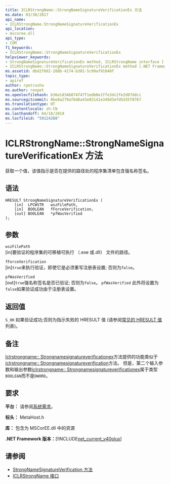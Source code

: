 ```yaml
---
title: ICLRStrongName::StrongNameSignatureVerificationEx 方法
ms.date: 03/30/2017
api_name:
- ICLRStrongName.StrongNameSignatureVerificationEx
api_location:
- mscoree.dll
api_type:
- COM
f1_keywords:
- ICLRStrongName::StrongNameSignatureVerificationEx
helpviewer_keywords:
- StrongNameSignatureVerificationEx method, ICLRStrongName interface [.NET Framework hosting]
- ICLRStrongName::StrongNameSignatureVerificationEx method [.NET Framework hosting]
ms.assetid: dbd2f662-208b-4174-b301-5c99af91040f
topic_type:
- apiref
author: rpetrusha
ms.author: ronpet
ms.openlocfilehash: b36e1d34b874f47f1edb0e1ffe3dc2fe2d87ddcc
ms.sourcegitcommit: 0be8a279af6d8a43e03141e349d3efd5d35f8767
ms.translationtype: HT
ms.contentlocale: zh-CN
ms.lasthandoff: 04/18/2019
ms.locfileid: "59124288"
---
```

# <a name="iclrstrongnamestrongnamesignatureverificationex-method"></a>ICLRStrongName::StrongNameSignatureVerificationEx 方法
获取一个值，该值指示是否在提供的路径处的程序集清单包含强名称签名。  
  
## <a name="syntax"></a>语法  
  
```  
HRESULT StrongNameSignatureVerificationEx (  
    [in]  LPCWSTR   wszFilePath,  
    [in]  BOOLEAN   fForceVerification,  
    [out] BOOLEAN   *pfWasVerified  
);  
```  
  
## <a name="parameters"></a>参数  
 `wszFilePath`  
 [in]要验证的程序集的可移植可执行 （.exe 或.dll） 文件的路径。  
  
 `fForceVerification`  
 [in]`true`来执行验证，即使它是必须重写注册表设置; 否则为`false`。  
  
 `pfWasVerified`  
 [out]`true`强名称签名是否已验证; 否则为`false`。 `pfWasVerified` 此外将设置为`false`如果验证成功由于注册表设置。  
  
## <a name="return-value"></a>返回值  
 `S_OK` 如果验证成功;否则为指示失败的 HRESULT 值 (请参阅[常见的 HRESULT 值](https://go.microsoft.com/fwlink/?LinkId=213878)列表)。  
  
## <a name="remarks"></a>备注  
 [Iclrstrongname:: Strongnamesignatureverificationex](../../../../docs/framework/unmanaged-api/hosting/iclrstrongname-strongnamesignatureverificationex-method.md)方法提供的功能类似于[iclrstrongname:: Strongnamesignatureverification](../../../../docs/framework/unmanaged-api/hosting/iclrstrongname-strongnamesignatureverification-method.md)方法。 但是，第二个输入参数和输出参数[iclrstrongname:: Strongnamesignatureverificationex](../../../../docs/framework/unmanaged-api/hosting/iclrstrongname-strongnamesignatureverificationex-method.md)属于类型`BOOLEAN`而不是`DWORD`。  
  
## <a name="requirements"></a>要求  
 **平台：** 请参阅[系统需求](../../../../docs/framework/get-started/system-requirements.md)。  
  
 **标头：** MetaHost.h  
  
 **库：** 包含为 MSCorEE.dll 中的资源  
  
 **.NET Framework 版本：**[!INCLUDE[net_current_v40plus](../../../../includes/net-current-v40plus-md.md)]  
  
## <a name="see-also"></a>请参阅

- [StrongNameSignatureVerification 方法](../../../../docs/framework/unmanaged-api/hosting/iclrstrongname-strongnamesignatureverification-method.md)
- [ICLRStrongName 接口](../../../../docs/framework/unmanaged-api/hosting/iclrstrongname-interface.md)
